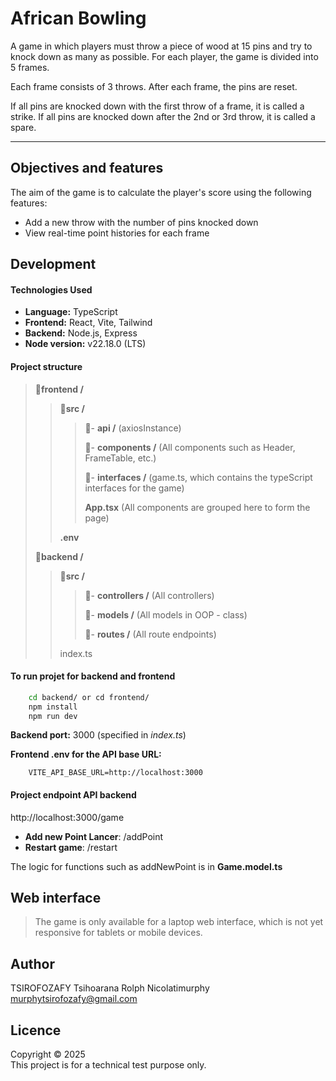 # African Bowling
A game in which players must throw a piece of wood at 15 pins and try to knock down as many as possible. For each player, the game is divided into 5 frames.

Each frame consists of 3 throws. After each frame, the pins are reset.

If all pins are knocked down with the first throw of a frame, it is called a
strike. If all pins are knocked down after the 2nd or 3rd throw, it is called a spare.


***

## Objectives and features
The aim of the game is to calculate the player's score using the following features:

- Add a new throw with the number of pins knocked down
- View real-time point histories for each frame


## Development
#### Technologies Used
- **Language:** TypeScript
- **Frontend:** React, Vite, Tailwind
- **Backend:** Node.js, Express
- **Node version:** v22.18.0 (LTS)

#### Project structure
>📂**frontend /**
>>📂**src /**
>>>📂- **api /** (axiosInstance)
>>>
>>>📂- **components /** (All components such as Header, FrameTable, etc.)
>>>
>>>📂- **interfaces /** (game.ts, which contains the typeScript interfaces for the game)
>>>
>>>
>>>**App.tsx** (All components are grouped here to form the page)
>>
>>**.env**
>
>
>📂**backend /**
>>📂**src /**
>>>📂- **controllers /** (All controllers)
>>>
>>>📂- **models /** (All models in OOP - class)
>>>
>>>📂- **routes /** (All route endpoints)
>>
>>index.ts


#### To run projet for backend and frontend
```sh
    cd backend/ or cd frontend/
    npm install
    npm run dev
```

**Backend port:** 3000 (specified in *index.ts*)

**Frontend .env for the API base URL:**
```env
    VITE_API_BASE_URL=http://localhost:3000
```

#### Project endpoint API backend
http://localhost:3000/game

- **Add new Point Lancer**:  /addPoint
- **Restart game**:  /restart

The logic for functions such as addNewPoint is in **Game.model.ts**

## Web interface
> The game is only available for a laptop web interface, which is not yet responsive for tablets or mobile devices.

## Author 
TSIROFOZAFY Tsihoarana Rolph Nicolatimurphy  
murphytsirofozafy@gmail.com

## Licence
Copyright © 2025  
This project is for a technical test purpose only.
